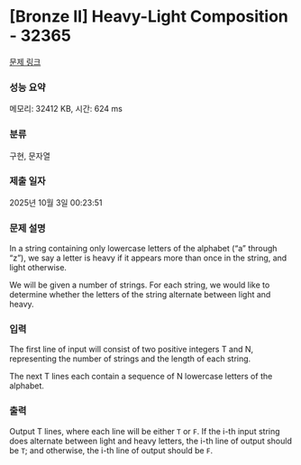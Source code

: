 # [Bronze II] Heavy-Light Composition - 32365 

[문제 링크](https://www.acmicpc.net/problem/32365) 

### 성능 요약

메모리: 32412 KB, 시간: 624 ms

### 분류

구현, 문자열

### 제출 일자

2025년 10월 3일 00:23:51

### 문제 설명

<p>In a string containing only lowercase letters of the alphabet (“a” through “z”), we say a letter is heavy if it appears more than once in the string, and light otherwise.</p>

<p>We will be given a number of strings. For each string, we would like to determine whether the letters of the string alternate between light and heavy.</p>

### 입력 

 <p>The first line of input will consist of two positive integers T and N, representing the number of strings and the length of each string.</p>

<p>The next T lines each contain a sequence of N lowercase letters of the alphabet.</p>

### 출력 

 <p>Output T lines, where each line will be either <code>T</code> or <code>F</code>. If the i-th input string does alternate between light and heavy letters, the i-th line of output should be <code>T</code>; and otherwise, the i-th line of output should be <code>F</code>.</p>

